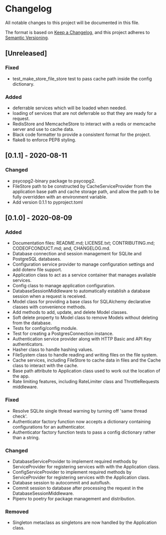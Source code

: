 # Changelog
All notable changes to this project will be documented in this file.

The format is based on [Keep a Changelog](https://keepachangelog.com/en/1.0.0/),
and this project adheres to [Semantic Versioning](https://semver.org/spec/v2.0.0.html).

## [Unreleased]
### Fixed
- test_make_store_file_store test to pass cache path inside the config dictionary.

### Added
- deferrable services which will be loaded when needed.
- loading of services that are not deferrable so that they are ready for a request.
- RedisStore and MemcacheStore to interact with a redis or memcache server and use to cache data.
- Black code formatter to provide a consistent format for the project.
- flake8 to enforce PEP8 styling.

## [0.1.1] - 2020-08-11
### Changed
- psycopg2-binary package to psycopg2.
- FileStore path to be constructed by CacheServiceProvider from the application base path and cache storage path, and allow the path to be fully overridden with an environment variable.
- Add version 0.1.1 to pyproject.toml

## [0.1.0] - 2020-08-09
### Added
- Documentation files: README.md; LICENSE.txt; CONTRIBUTING.md; CODEOFCONDUCT.md; and, CHANGELOG.md.
- Database connection and session management for SQLite and PostgreSQL databases.
- Configuration service provider to manage configuration settings and add dotenv file support.
- Application class to act as a service container that manages available services.
- Config class to manage application configuration.
- DatabaseSessionMiddleware to automatically establish a database session when a request is received.
- Model class for providing a base class for SQLAlchemy declarative classes with convenience methods.
- Add methods to add, update, and delete Model classes.
- Soft delete property to Model class to remove Models without deleting from the database.
- Tests for config/config module.
- Test for creating a PostgresConnection instance.
- Authentication service provider along with HTTP Basic and API Key authenticators.
- Hasher class to handle hashing values.
- FileSystem class to handle reading and writing files on the file system.
- Cache services, including FileStore to cache data in files and the Cache class to interact with the cache.
- Base path attribute to Application class used to work out the location of the app.
- Rate limiting features, including RateLimiter class and ThrottleRequests middleware.

### Fixed
- Resolve SQLite single thread warning by turning off 'same thread check'.
- Authenticator factory function now accepts a dictionary containing configurations for an authenticator.
- Authenticator factory function tests to pass a config dictionary rather than a string.

### Changed
- DatabaseServiceProvider to implement required methods by ServiceProvider for registering services with with the Application class.
- ConfigServiceProvider to implement required methods by ServiceProvider for registering services with the Application class.
- Database session to autocommit and autoflush.
- Commit session to database after processing the request in the DatabaseSessionMiddleware.
- Pipenv to poetry for package management and distribution.

### Removed
- Singleton metaclass as singletons are now handled by the Application class.
